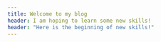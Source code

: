 ```yaml
---
title: Welcome to my blog
header: I am hoping to learn some new skills!
header: "Here is the beginning of new skills!"
---
```

